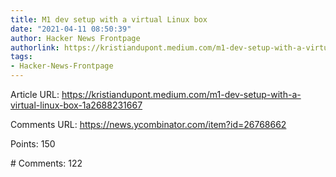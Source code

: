 ```yaml
---
title: M1 dev setup with a virtual Linux box
date: "2021-04-11 08:50:39"
author: Hacker News Frontpage
authorlink: https://kristiandupont.medium.com/m1-dev-setup-with-a-virtual-linux-box-1a2688231667
tags:
- Hacker-News-Frontpage
---
```


<p>Article URL: <a href="https://kristiandupont.medium.com/m1-dev-setup-with-a-virtual-linux-box-1a2688231667">https://kristiandupont.medium.com/m1-dev-setup-with-a-virtual-linux-box-1a2688231667</a></p>
<p>Comments URL: <a href="https://news.ycombinator.com/item?id=26768662">https://news.ycombinator.com/item?id=26768662</a></p>
<p>Points: 150</p>
<p># Comments: 122</p>
